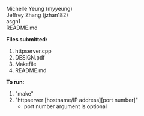 <p>Michelle Yeung (myyeung)<br>
Jeffrey Zhang (jzhan182)<br>
asgn1<br>
README.md</p>

**Files submitted:**
1. httpserver.cpp
2. DESIGN.pdf
3. Makefile
4. README.md

**To run:**
1. "make"
2. "httpserver [hostname/IP address][port number]"
    - port number argument is optional
